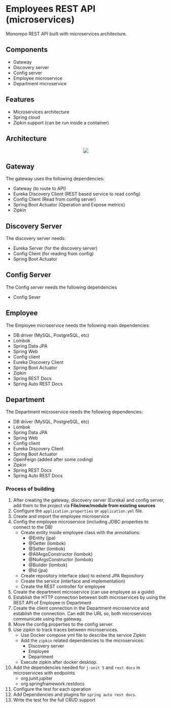 # Employees REST API (microservices)

Monorepo REST API built with microservices architecture.

## Components

- Gateway
- Discovery server
- Config server
- Employee microservice
- Department microservice

## Features

- Microservices architecture
- Spring cloud
- Zipkin support (can be run inside a container)

## Architecture

<p align="center">
  <img src="https://github.com/uma-dev/micro-services/assets/22565959/f323886d-d747-4c93-bf90-c287afa92402" />
</p>

## Gateway

The gateway uses the following dependencies:

- Gateway (to route to API)
- Eureka Discovery Client (REST based service to read config)
- Config Client (Read from config server)
- Spring Boot Actuator (Operation and Expose metrics)
- Zipkin

## Discovery Server

The discovery server needs:

- Eureka Server (for the discovery server)
- Config Client (for reading from config)
- Spring Boot Actuator

## Config Server

The Config server needs the following dependencies

- Config Sever

## Employee

The Employee microservice needs the following main dependencies:

- DB driver (MySQL, PostgreSQL, etc)
- Lombok
- Spring Data JPA
- Spring Web
- Config client
- Eureka Discovery Client
- Spring Boot Actuator
- Zipkin
- Spring REST Docs
- Spring Auto REST Docs

## Department

The Department microservice needs the following dependencies:

- DB driver (MySQL, PostgreSQL, etc)
- Lombok
- Spring Data JPA
- Spring Web
- Config client
- Eureka Discovery Client
- Spring Boot Actuator
- OpenFeign (added after some coding)
- Zipkin
- Spring REST Docs
- Spring Auto REST Docs

### Process of building

1. After creating the gateway, discovery server (Eureka) and config server, add them to the project via **File/new/module from existing sources**
2. Configure the `application.properties` or `application.yml` file.
3. Create and import the employee microservice
4. Config the employee microservice (including JDBC properties to connect to the DB)
   - Create entity inside employee class with the annotations:
     - @Entity (jpa)
     - @Getter (lombok)
     - @Setter (lombok)
     - @AllArgsConstructor (lombok)
     - @NoArgsConstructor (lombok)
     - @Builder (lombok)
     - @Id (jpa)
   - Create repository interface (dao) to extend JPA Repository
   - Create the service (interface and implementation)
   - Create the REST controller for employee
5. Create the department microservice (can use employee as a guide)
6. Establish the HTTP connection between both microservices by using the REST API of Employee in Department
7. Create the client connection in the Department microservice and establish the connection. Can edit the URL so, both microservices communicate using the gateway.
8. Move the config properties to the config server.
9. Use zipkin to track traces between microservices.
   - Use Docker compose yml file to describe the service Zipkin
   - Add the `zipkin` related dependencies to the microservices:
     - Discovery server
     - Employee
     - Department
   - Execute zipkin after docker desktop.
10. Add the dependencies needed for `j-unit 5` and `rest docs` in microservices with endpoints
    - org.junit.jupiter
    - org.springframework.restdocs
11. Configure the test for each operation
12. Add Dependencies and plugins for `spring auto rest docs`.
13. Write the test for the full CRUD support
